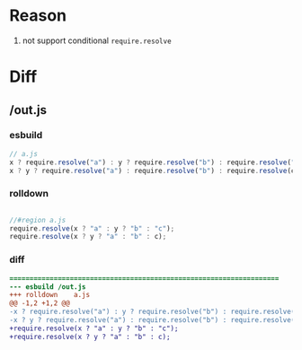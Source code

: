 # Reason
1. not support conditional `require.resolve`
# Diff
## /out.js
### esbuild
```js
// a.js
x ? require.resolve("a") : y ? require.resolve("b") : require.resolve("c");
x ? y ? require.resolve("a") : require.resolve("b") : require.resolve(c);
```
### rolldown
```js

//#region a.js
require.resolve(x ? "a" : y ? "b" : "c");
require.resolve(x ? y ? "a" : "b" : c);

```
### diff
```diff
===================================================================
--- esbuild	/out.js
+++ rolldown	a.js
@@ -1,2 +1,2 @@
-x ? require.resolve("a") : y ? require.resolve("b") : require.resolve("c");
-x ? y ? require.resolve("a") : require.resolve("b") : require.resolve(c);
+require.resolve(x ? "a" : y ? "b" : "c");
+require.resolve(x ? y ? "a" : "b" : c);

```